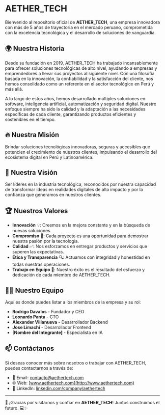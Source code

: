 # AETHER_TECH

Bienvenido al repositorio oficial de **AETHER_TECH**, una empresa innovadora con más de 5 años de trayectoria en el mercado peruano, comprometida con la excelencia tecnológica y el desarrollo de soluciones de vanguardia.

## 🌍 Nuestra Historia

Desde su fundación en 2019, AETHER_TECH ha trabajado incansablemente para ofrecer soluciones tecnológicas de alto nivel, ayudando a empresas y emprendedores a llevar sus proyectos al siguiente nivel. Con una filosofía basada en la innovación, la confiabilidad y la satisfacción del cliente, nos hemos consolidado como un referente en el sector tecnológico en Perú y más allá.

A lo largo de estos años, hemos desarrollado múltiples soluciones en software, inteligencia artificial, automatización y seguridad digital. Nuestro enfoque siempre ha sido la calidad y la adaptación a las necesidades específicas de cada cliente, garantizando productos eficientes y sostenibles en el tiempo.

## 🔥 Nuestra Misión

Brindar soluciones tecnológicas innovadoras, seguras y accesibles que potencien el crecimiento de nuestros clientes, impulsando el desarrollo del ecosistema digital en Perú y Latinoamérica.

## 🚀 Nuestra Visión

Ser líderes en la industria tecnológica, reconocidos por nuestra capacidad de transformar ideas en realidades digitales de alto impacto y por la confianza que generamos en nuestros clientes.

## 🏆 Nuestros Valores

- **Innovación** 💡: Creemos en la mejora constante y en la búsqueda de nuevas soluciones.
- **Compromiso** 🤝: Cada proyecto es una oportunidad para demostrar nuestra pasión por la tecnología.
- **Calidad** ✅: Nos esforzamos en entregar productos y servicios que superen las expectativas.
- **Ética y Transparencia** 🔍: Actuamos con integridad y honestidad en todas nuestras operaciones.
- **Trabajo en Equipo** 🤖: Nuestro éxito es el resultado del esfuerzo y dedicación de cada miembro de AETHER_TECH.

## 👨‍💻 Nuestro Equipo

Aquí es donde puedes listar a los miembros de la empresa y su rol:

- **Rodrigo Davalos** - Fundador y CEO
- **Leonardo Panta** - CTO
- **Alexander Villanueva** - Desarrollador Backend
- **Jose Limachi** - Desarrollador Frontend
- **[Nombre del Integrante]** - Especialista en IA

## 📫 Contáctanos

Si deseas conocer más sobre nosotros o trabajar con AETHER_TECH, puedes contactarnos a través de:

- 📩 Email: contacto@aethertech.com
- 🌐 Web: [www.aethertech.com](http://www.aethertech.com)
- 📱 LinkedIn: [linkedin.com/company/aethertech](http://linkedin.com/company/aethertech)

---

🚀 ¡Gracias por visitarnos y confiar en **AETHER_TECH**! Juntos construimos el futuro. 💻✨
